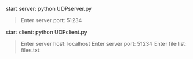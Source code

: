 start server:
python UDPserver.py
> Enter server port: 51234

start client:
python UDPclient.py
> Enter server host: localhost
> Enter server port: 51234
> Enter file list: files.txt